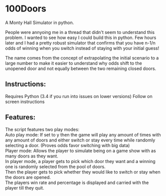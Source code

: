 # 100Doors
A Monty Hall Simulator in python.

People were annyoing me in a thread that didn't seem to understand this problem. I wanted to see how easy I could build this 
in python.
Few hours later and I had a pretty robust simulator that confirms that you have n-1/n odds of winning when you switch 
instead of staying with your initial guess!  

The name comes from the concept of extrapolating the initial scenario to a large number to make it easier to understand
why odds shift to the unopened door and not equally between the two remaining closed doors.  


## Instructions:
Requires Python (3.4 if you run into issues on lower versions)
Follow on screen instructions  

## Features: 
The script features two play modes:  
Auto play mode: If set to y then the game will play any amount of times with any amount of doors and either switch or stay 
every time while randomly selecting a door. (Proves odds favor switching with big data)  
Player mode: Allows the player to simulate being on a game show with as many doors as they want.  
In player mode, a player gets to pick which door they want and  a winning one is randomly selected from the pool of 
doors.  
Then the player gets to pick whether they would like to switch or stay when the doors are opened.  
The players win rate and percentage is displayed and carried with the player till they quit.  
